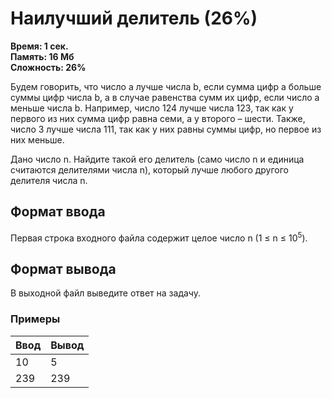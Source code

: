 <h1 class="title">Наилучший делитель (26%)</h1>
<p><b>Время: 1 сек.<br>Память: 16 Мб<br>Сложность: 26%</b></p>
<p>Будем говорить, что число a лучше числа b, если сумма цифр a больше суммы цифр числа b, а в случае равенства сумм их цифр, если число a меньше числа b. Например, число 124 лучше числа 123, так как у первого из них сумма цифр равна семи, а у второго – шести. Также, число 3 лучше числа 111, так как у них равны суммы цифр, но первое из них меньше.</p>
<p>Дано число n. Найдите такой его делитель (само число n и единица считаются делителями числа n), который лучше любого другого делителя числа n.</p>
<h2>Формат ввода</h2>
<p>Первая строка входного файла содержит целое число n (1 ≤ n ≤ 10<sup>5</sup>).</p>
<h2>Формат вывода</h2>
<p>В выходной файл выведите ответ на задачу.</p>
<h3>Примеры</h3>
<table class="sample-tests">
  <thead>
     <tr>
        <th>Ввод</th>
        <th>Вывод</th>
     </tr>
  </thead>
  <tbody>
     <tr>
        <td>10</td>
        <td>5</td>
     </tr>
     <tr>
         <td>239</td>
         <td>239</td>
     </tr>
  </tbody>
</table>